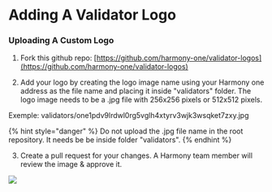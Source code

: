 # Adding A Validator Logo

### Uploading A Custom Logo <a id="uploading-a-custom-logo"></a>

1. Fork this github repo: [https://github.com/harmony-one/validator-logos](https://github.com/harmony-one/validator-logos)​

2. Add your logo by creating the logo image name using your Harmony one address as the file name and placing it inside "validators" folder. The logo image needs to be a .jpg file with 256x256 pixels or 512x512 pixels.  
  
Exemple: validators/one1pdv9lrdwl0rg5vglh4xtyrv3wjk3wsqket7zxy.jpg

{% hint style="danger" %}
Do not upload the .jpg file name in the root repository. It needs be be inside folder "validators".
{% endhint %}

3. Create a pull request for your changes. A Harmony team member will review the image & approve it.

![](https://blobs.gitbook.com/assets%2F-M-IDt7HenNiPUXWT_3k%2F-M1q8Eka44xqHjcC7U5S%2F-M1qUcrcCDBse9V2-zhm%2FScreen%20Shot%202020-03-07%20at%2011.34.55%20AM.png?alt=media&token=1c53a6a9-ce60-414e-9c57-21f9d6e7b731)

